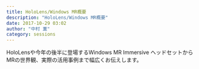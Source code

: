 ```yaml
---
title: HoloLens/Windows MR概要
description: "HoloLens/Windows MR概要"
date: 2017-10-29 03:02
author: "中村 薫"
category: sessions
---
```

HoloLensや今年の後半に登場するWindows MR Immersive ヘッドセットからMRの世界観、実際の活用事例まで幅広くお伝えします。